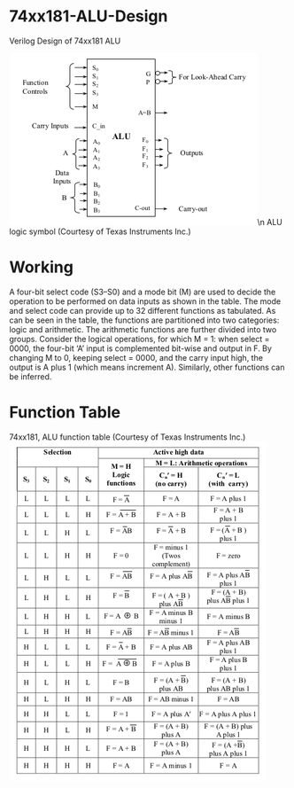 # 74xx181-ALU-Design
Verilog Design of 74xx181 ALU

![ALU logic symbol (Courtesy of Texas Instruments Inc.)](/pro.png)\n
ALU logic symbol (Courtesy of Texas Instruments Inc.)
# Working

A four-bit select code (S3–S0) and a mode bit (M) are used to decide the operation to be performed on data inputs as shown in the table. The mode and select code can provide up to 32 different functions as tabulated. As can be seen in the table, the functions are partitioned into two categories: logic and arithmetic. The arithmetic functions are further divided into two groups. Consider the logical operations, for which M = 1: when select = 0000, the four-bit ‘A’ input is complemented bit-wise and output in F. By changing M to 0, keeping select = 0000, and the carry input high, the output is A plus 1 (which means increment A). Similarly, other functions can be inferred.

# Function Table
74xx181, ALU function table (Courtesy of Texas Instruments Inc.)
![74xx181, ALU function table (Courtesy of Texas Instruments Inc.)](/table.png)
